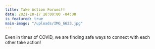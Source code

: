 ```yaml
---
title: Take Action Forums!!
date: 2021-10-17 10:00:00 -04:00
is featured: true
main-image: "/uploads/IMG_6623.jpg"
---
```


Even in times of COVID, we are finding safe ways to connect with each other take action!

